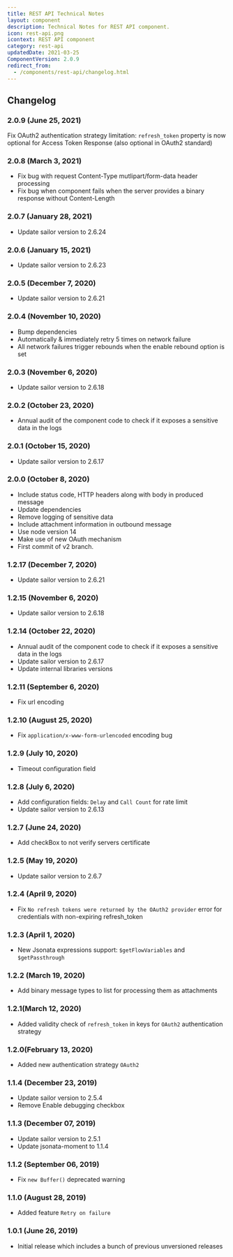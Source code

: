 ```yaml
---
title: REST API Technical Notes
layout: component
description: Technical Notes for REST API component.
icon: rest-api.png
icontext: REST API component
category: rest-api
updatedDate: 2021-03-25
ComponentVersion: 2.0.9
redirect_from:
  - /components/rest-api/changelog.html
---
```


## Changelog

### 2.0.9 (June 25, 2021)

Fix OAuth2 authentication strategy limitation: `refresh_token` property is now optional for Access Token Response (also optional in OAuth2 standard)

### 2.0.8 (March 3, 2021)

* Fix bug with request Content-Type mutlipart/form-data header processing
* Fix bug when component fails when the server provides a binary response without Content-Length

### 2.0.7 (January 28, 2021)

* Update sailor version to 2.6.24

### 2.0.6 (January 15, 2021)

* Update sailor version to 2.6.23

### 2.0.5 (December 7, 2020)

* Update sailor version to 2.6.21

### 2.0.4 (November 10, 2020)

* Bump dependencies
* Automatically & immediately retry 5 times on network failure
* All network failures trigger rebounds when the enable rebound option is set

### 2.0.3 (November 6, 2020)

* Update sailor version to 2.6.18

### 2.0.2 (October 23, 2020)

* Annual audit of the component code to check if it exposes a sensitive data in the logs

### 2.0.1 (October 15, 2020)

* Update sailor version to 2.6.17

### 2.0.0 (October 8, 2020)

* Include status code, HTTP headers along with body in produced message
* Update dependencies
* Remove logging of sensitive data
* Include attachment information in outbound message
* Use node version 14
* Make use of new OAuth mechanism
* First commit of v2 branch.

### 1.2.17 (December 7, 2020)

* Update sailor version to 2.6.21

### 1.2.15 (November 6, 2020)

* Update sailor version to 2.6.18

### 1.2.14 (October 22, 2020)

* Annual audit of the component code to check if it exposes a sensitive data in the logs
* Update sailor version to 2.6.17
* Update internal libraries versions

### 1.2.11 (September 6, 2020)

* Fix url encoding

### 1.2.10 (August 25, 2020)

* Fix `application/x-www-form-urlencoded` encoding bug

### 1.2.9 (July 10, 2020)

* Timeout configuration field

### 1.2.8 (July 6, 2020)

* Add configuration fields: `Delay` and `Call Count` for rate limit
* Update sailor version to 2.6.13

### 1.2.7 (June 24, 2020)

* Add checkBox to not verify servers certificate

### 1.2.5 (May 19, 2020)

* Update sailor version to 2.6.7

### 1.2.4 (April 9, 2020)

* Fix `No refresh tokens were returned by the OAuth2 provider` error for credentials with non-expiring refresh_token

### 1.2.3 (April 1, 2020)

* New Jsonata expressions support: `$getFlowVariables` and `$getPassthrough`

### 1.2.2 (March 19, 2020)

* Add binary message types to list for processing them as attachments

### 1.2.1(March 12, 2020)

* Added validity check of `refresh_token` in keys for `OAuth2` authentication strategy

### 1.2.0(February 13, 2020)

* Added new authentication strategy `OAuth2`

### 1.1.4 (December 23, 2019)

* Update sailor version to 2.5.4
* Remove Enable debugging checkbox

### 1.1.3 (December 07, 2019)

* Update sailor version to 2.5.1
* Update jsonata-moment to 1.1.4

### 1.1.2 (September 06, 2019)

* Fix `new Buffer()` deprecated warning

### 1.1.0 (August 28, 2019)

* Added feature `Retry on failure`

### 1.0.1 (June 26, 2019)

* Initial release which includes a bunch of previous unversioned releases
